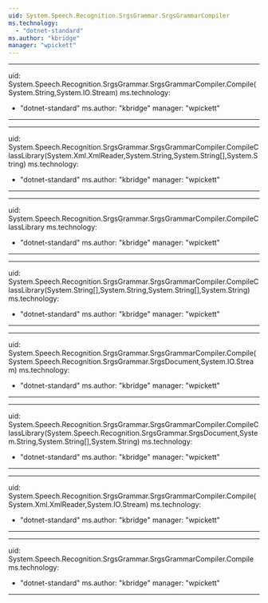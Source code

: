```yaml
---
uid: System.Speech.Recognition.SrgsGrammar.SrgsGrammarCompiler
ms.technology: 
  - "dotnet-standard"
ms.author: "kbridge"
manager: "wpickett"
---
```


---
uid: System.Speech.Recognition.SrgsGrammar.SrgsGrammarCompiler.Compile(System.String,System.IO.Stream)
ms.technology: 
  - "dotnet-standard"
ms.author: "kbridge"
manager: "wpickett"
---

---
uid: System.Speech.Recognition.SrgsGrammar.SrgsGrammarCompiler.CompileClassLibrary(System.Xml.XmlReader,System.String,System.String[],System.String)
ms.technology: 
  - "dotnet-standard"
ms.author: "kbridge"
manager: "wpickett"
---

---
uid: System.Speech.Recognition.SrgsGrammar.SrgsGrammarCompiler.CompileClassLibrary
ms.technology: 
  - "dotnet-standard"
ms.author: "kbridge"
manager: "wpickett"
---

---
uid: System.Speech.Recognition.SrgsGrammar.SrgsGrammarCompiler.CompileClassLibrary(System.String[],System.String,System.String[],System.String)
ms.technology: 
  - "dotnet-standard"
ms.author: "kbridge"
manager: "wpickett"
---

---
uid: System.Speech.Recognition.SrgsGrammar.SrgsGrammarCompiler.Compile(System.Speech.Recognition.SrgsGrammar.SrgsDocument,System.IO.Stream)
ms.technology: 
  - "dotnet-standard"
ms.author: "kbridge"
manager: "wpickett"
---

---
uid: System.Speech.Recognition.SrgsGrammar.SrgsGrammarCompiler.CompileClassLibrary(System.Speech.Recognition.SrgsGrammar.SrgsDocument,System.String,System.String[],System.String)
ms.technology: 
  - "dotnet-standard"
ms.author: "kbridge"
manager: "wpickett"
---

---
uid: System.Speech.Recognition.SrgsGrammar.SrgsGrammarCompiler.Compile(System.Xml.XmlReader,System.IO.Stream)
ms.technology: 
  - "dotnet-standard"
ms.author: "kbridge"
manager: "wpickett"
---

---
uid: System.Speech.Recognition.SrgsGrammar.SrgsGrammarCompiler.Compile
ms.technology: 
  - "dotnet-standard"
ms.author: "kbridge"
manager: "wpickett"
---
